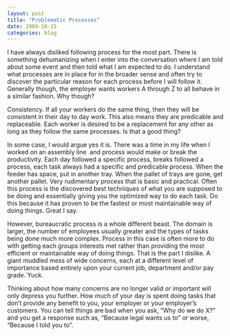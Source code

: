 ```yaml
---
layout: post
title: "Problematic Processes"
date: 2009-10-15
categories: blog
---
```


I have always disliked following process for the most part. There is something dehumanizing when I enter into the conversation where I am told about some event and then told what I am expected to do. I understand what processes are in place for in the broader sense and often try to discover the particular reason for each process before I will follow it. Generally though, the employer wants workers A through Z to all behave in a similar fashion. Why though?

Consistency. If all your workers do the same thing, then they will be consistent in their day to day work. This also means they are predicable and replaceable. Each worker is desired to be a replacement for any other as long as they follow the same processes. Is that a good thing?

In some case, I would argue yes it is. There was a time in my life when I worked on an assembly line&#160; and process would make or break the productivity. Each day followed a specific process, breaks followed a process, each task always had a specific and predicable process. When the feeder has space, put in another tray. When the pallet of trays are gone, get another pallet. Very rudimentary process that is basic and practical. Often this process is the discovered best techniques of what you are supposed to be doing and essentially giving you the optimized way to do each task. Do this because it has proven to be the fastest or most maintainable way of doing things. Great I say.

However, bureaucratic process is a whole different beast. The domain is larger, the number of employees usually greater and the types of tasks being done much more complex. Process in this case is often more to do with getting each groups interests met rather than providing the most efficient or maintainable way of doing things. That is the part I dislike. A giant muddled mess of wide concerns, each at a different level of importance based entirely upon your current job, department and/or pay grade. Yuck.

Thinking about how many concerns are no longer valid or important will only depress you further. How much of your day is spent doing tasks that don’t provide any benefit to you, your employer or your employer’s customers. You can tell things are bad when you ask, “Why do we do X?” and you get a response such as, “Because legal wants us to” or worse, “Because I told you to”.
